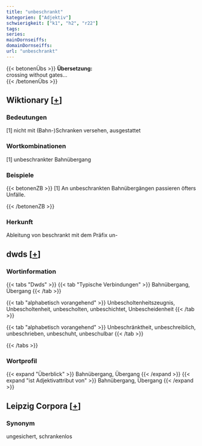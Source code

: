 ```yaml
---
title: "unbeschrankt"
kategorien: ["Adjektiv"]
schwierigkeit: ["k1", "h2", "r22"]
tags:
series:
mainDornseiffs:
domainDornseiffs:
url: "unbeschrankt"
---
```


{{< betonenÜbs >}}
**Übersetzung:**  
crossing without gates...  
{{< /betonenÜbs >}}

## Wiktionary [[+](https://de.wiktionary.org/wiki/unbeschrankt)]

### Bedeutungen
[1] nicht mit (Bahn-)Schranken versehen, ausgestattet  

### Wortkombinationen
[1] unbeschrankter Bahnübergang  

### Beispiele
{{< betonenZB >}}
[1] An unbeschrankten Bahnübergängen passieren öfters Unfälle.  

{{< /betonenZB >}}
### Herkunft
Ableitung von beschrankt mit dem Präfix un-  



## dwds [[+](https://www.dwds.de/wb/unbeschrankt)]

### Wortinformation
{{< tabs "Dwds" >}}
{{< tab "Typische Verbindungen" >}}
Bahnübergang, Übergang
{{< /tab >}}

{{< tab "alphabetisch vorangehend" >}}
Unbescholtenheitszeugnis, Unbescholtenheit, unbescholten, unbeschichtet, Unbescheidenheit
{{< /tab >}}

{{< tab "alphabetisch vorangehend" >}}
Unbeschränktheit, unbeschreiblich, unbeschrieben, unbeschuht, unbeschulbar
{{< /tab >}}

{{< /tabs >}}

### Wortprofil
{{< expand "Überblick" >}} Bahnübergang, Übergang {{< /expand >}}
{{< expand "ist Adjektivattribut von" >}} Bahnübergang, Übergang {{< /expand >}}

## Leipzig Corpora [[+](https://corpora.uni-leipzig.de/en/res?word=unbeschrankt&corpusId=deu_newscrawl-public_2018)]


### Synonym
ungesichert, schrankenlos

